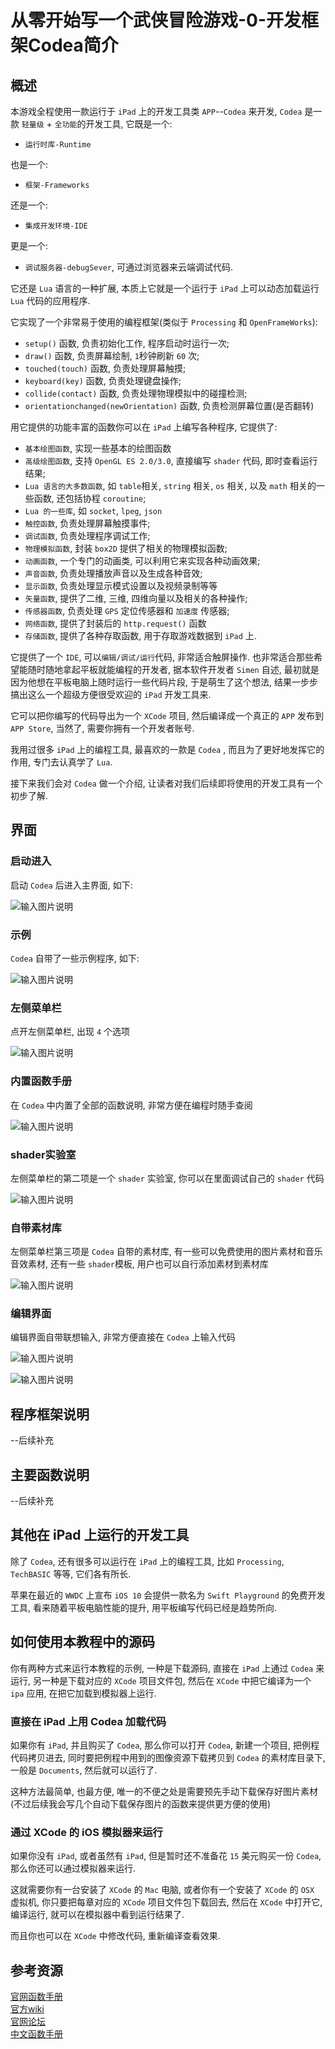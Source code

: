 #	从零开始写一个武侠冒险游戏-0-开发框架Codea简介

##	概述

本游戏全程使用一款运行于 `iPad` 上的开发工具类 `APP`--`Codea` 来开发, `Codea` 是一款 `轻量级` + `全功能`的开发工具, 它既是一个:

-	 `运行时库-Runtime`

也是一个:

-	`框架-Frameworks`

还是一个:

-	`集成开发环境-IDE`

更是一个:

-	`调试服务器-debugSever`, 可通过浏览器来云端调试代码.

它还是 `Lua` 语言的一种扩展, 本质上它就是一个运行于 `iPad` 上可以动态加载运行 `Lua` 代码的应用程序. 

它实现了一个非常易于使用的编程框架(类似于 `Processing` 和 `OpenFrameWorks`):

-	`setup()` 函数, 负责初始化工作, 程序启动时运行一次;
-	`draw()` 函数, 负责屏幕绘制, `1`秒钟刷新 `60` 次;
-	`touched(touch)` 函数, 负责处理屏幕触摸;
-	`keyboard(key)` 函数, 负责处理键盘操作;
-	`collide(contact)` 函数, 负责处理物理模拟中的碰撞检测;
-	`orientationchanged(newOrientation)` 函数, 负责检测屏幕位置(是否翻转)

用它提供的功能丰富的函数你可以在 `iPad` 上编写各种程序, 它提供了:

-	`基本绘图函数`, 实现一些基本的绘图函数
-	`高级绘图函数`, 支持 `OpenGL ES 2.0/3.0`, 直接编写 `shader` 代码, 即时查看运行结果;
-	`Lua 语言的大多数函数`, 如 `table`相关, `string` 相关, `os` 相关, 以及 `math` 相关的一些函数, 还包括协程 `coroutine`;
-	`Lua 的一些库`, 如 `socket`, `lpeg`, `json`
-	`触控函数`, 负责处理屏幕触摸事件;
-	`调试函数`, 负责处理程序调试工作;
-	`物理模拟函数`, 封装 `box2D` 提供了相关的物理模拟函数;
-	`动画函数`, 一个专门的动画类, 可以利用它来实现各种动画效果;
-	`声音函数`, 负责处理播放声音以及生成各种音效;
-	`显示函数`, 负责处理显示模式设置以及视频录制等等
-	`矢量函数`, 提供了二维, 三维, 四维向量以及相关的各种操作;
-	`传感器函数`, 负责处理 `GPS` 定位传感器和 `加速度` 传感器;
-	`网络函数`, 提供了封装后的 `http.request()` 函数
-	`存储函数`, 提供了各种存取函数, 用于存取游戏数据到 `iPad` 上.


它提供了一个 `IDE`, 可以`编辑/调试/运行`代码, 非常适合触屏操作. 也非常适合那些希望能随时随地拿起平板就能编程的开发者, 据本软件开发者 `Simen` 自述, 最初就是因为他想在平板电脑上随时运行一些代码片段, 于是萌生了这个想法, 结果一步步搞出这么一个超级方便很受欢迎的 `iPad` 开发工具来.

它可以把你编写的代码导出为一个 `XCode` 项目, 然后编译成一个真正的 `APP` 发布到 `APP Store`, 当然了, 需要你拥有一个开发者账号.

我用过很多 `iPad` 上的编程工具, 最喜欢的一款是 `Codea` , 而且为了更好地发挥它的作用, 专门去认真学了 `Lua`.

接下来我们会对 `Codea` 做一个介绍, 让读者对我们后续即将使用的开发工具有一个初步了解.

##	界面

###	启动进入

启动 `Codea` 后进入主界面, 如下:

![输入图片说明](https://static.oschina.net/uploads/img/201606/21192024_X6JC.jpg "在这里输入图片标题")

###	示例

`Codea` 自带了一些示例程序, 如下:

![输入图片说明](https://static.oschina.net/uploads/img/201606/21192044_TciL.jpg "在这里输入图片标题")

###	左侧菜单栏

点开左侧菜单栏, 出现 `4` 个选项

![输入图片说明](https://static.oschina.net/uploads/img/201606/21192107_8xBU.jpg "在这里输入图片标题")

###	内置函数手册

在 `Codea` 中内置了全部的函数说明, 非常方便在编程时随手查阅

![输入图片说明](https://static.oschina.net/uploads/img/201606/21192127_siL5.png "在这里输入图片标题")

###	shader实验室

左侧菜单栏的第二项是一个 `shader` 实验室, 你可以在里面调试自己的 `shader` 代码

![输入图片说明](https://static.oschina.net/uploads/img/201606/21192143_RbLL.png "在这里输入图片标题")

###	自带素材库

左侧菜单栏第三项是 `Codea` 自带的素材库, 有一些可以免费使用的图片素材和音乐音效素材, 还有一些 `shader`模板, 用户也可以自行添加素材到素材库

![输入图片说明](https://static.oschina.net/uploads/img/201606/21192203_UY9e.png "在这里输入图片标题")

###	编辑界面

编辑界面自带联想输入, 非常方便直接在 `Codea` 上输入代码

![输入图片说明](https://static.oschina.net/uploads/img/201606/21192221_RQza.png "在这里输入图片标题")

![输入图片说明](https://static.oschina.net/uploads/img/201606/21192248_7EOX.png "在这里输入图片标题")

##	程序框架说明

--后续补充

##	主要函数说明

--后续补充	

##	其他在 iPad 上运行的开发工具

除了 `Codea`, 还有很多可以运行在 `iPad` 上的编程工具, 比如 `Processing`, `TechBASIC` 等等, 它们各有所长.

苹果在最近的 `WWDC` 上宣布 `iOS 10` 会提供一款名为 `Swift Playground` 的免费开发工具, 看来随着平板电脑性能的提升, 用平板编写代码已经是趋势所向.

##	如何使用本教程中的源码

你有两种方式来运行本教程的示例, 一种是下载源码, 直接在 `iPad` 上通过 `Codea` 来运行, 另一种是下载对应的 `XCode` 项目文件包, 然后在 `XCode` 中把它编译为一个 `ipa` 应用, 在把它加载到模拟器上运行. 

###	直接在 iPad 上用 Codea 加载代码

如果你有 `iPad`, 并且购买了 `Codea`, 那么你可以打开 `Codea`, 新建一个项目, 把例程代码拷贝进去, 同时要把例程中用到的图像资源下载拷贝到 `Codea` 的素材库目录下, 一般是 `Documents`, 然后就可以运行了.

这种方法最简单, 也最方便, 唯一的不便之处是需要预先手动下载保存好图片素材(不过后续我会写几个自动下载保存图片的函数来提供更方便的使用)

###	通过 XCode 的 iOS 模拟器来运行

如果你没有 `iPad`, 或者虽然有 `iPad`, 但是暂时还不准备花 `15` 美元购买一份 `Codea`, 那么你还可以通过模拟器来运行.

这就需要你有一台安装了 `XCode` 的 `Mac` 电脑, 或者你有一个安装了 `XCode` 的 `OSX` 虚拟机, 你只要把每章对应的 `XCode` 项目文件包下载回去, 然后在 `XCode` 中打开它, 编译运行, 就可以在模拟器中看到运行结果了. 

而且你也可以在 `XCode` 中修改代码, 重新编译查看效果.

## 参考资源

[官网函数手册](https://codea.io/reference/index.html)  
[官方wiki](https://bitbucket.org/TwoLivesLeft/core/wiki/)  
[官网论坛](https://codea.io/talk/discussions)  
[中文函数手册]()



